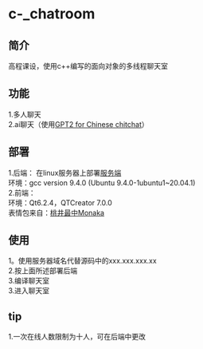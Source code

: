 # c-_chatroom

## 简介
  高程课设，使用c++编写的面向对象的多线程聊天室
## 功能
1.多人聊天  
2.ai聊天（使用[GPT2 for Chinese chitchat](https://github.com/yangjianxin1/GPT2-chitchat)）  
## 部署
1.后端： 
在linux服务器上部署[服务端](https://github.com/eightfy/chatroom_serve)  
环境：gcc version 9.4.0 (Ubuntu 9.4.0-1ubuntu1~20.04.1)  
2.前端：  
环境：Qt6.2.4，QTCreator 7.0.0  
表情包来自：[桃井最中Monaka](https://space.bilibili.com/692437895/)  
## 使用
1。使用服务器域名代替源码中的xxx.xxx.xxx.xx  
2.按上面所述部署后端  
3.编译聊天室  
3.进入聊天室  
## tip
1.一次在线人数限制为十人，可在后端中更改 
